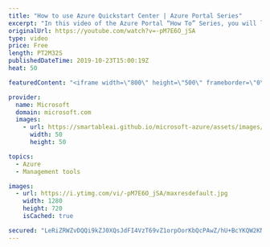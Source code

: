 ```yaml
---
title: "How to use Azure Quickstart Center | Azure Portal Series"
excerpt: "In this video of the Azure Portal “How To” Series, you will learn how to get started on using Azure Quickstart Center.    Try out these features in the Azure portal: https://portal.azure.com     Keep connected on Twitter: https://twitter.com/AzurePortal       And make sure to keep an eye on our Azure"
originalUrl: https://youtube.com/watch?v=-pM7E6O_jSA
type: video
price: Free
length: PT2M32S
publishedDateTime: 2019-10-23T15:00:19Z
heat: 50

featuredContent: "<iframe width=\"800\" height=\"500\" frameborder=\"0\" src=\"https://www.youtube.com/embed/-pM7E6O_jSA\" allow=\"accelerometer; autoplay; encrypted-media; gyroscope; picture-in-picture\" allowfullscreen></iframe>"

provider:
  name: Microsoft
  domain: microsoft.com
  images:
    - url: https://smartableai.github.io/microsoft-azure/assets/images/organizations/microsoft.com-50x50.jpg
      width: 50
      height: 50

topics:
  - Azure
  - Management tools

images:
  - url: https://i.ytimg.com/vi/-pM7E6O_jSA/maxresdefault.jpg
    width: 1280
    height: 720
    isCached: true

secured: "LeRiZRWZvDQQi9kZJ0XQsJdFI4VzT69vZ1orpOorKbQcPAwZ/hU+BcYKQW2KNDOU1d7QrA8znDYcVlA8ZV1MEQ0KulNFiW7rDraOnISXgYQ8iE4A+SWE1Vq3X6qOTV8ZcUVulZEz3FyTKo1wYS/77L1zsqkSqnd2diV6D4+bjFgbqkeRXMyUoSCNRx7XayoiCq8trBbeQ1RiuFISm6J36npwy9bnqD5B1qyP8mg6/whgo73EnWJodeU05lJWoZYBBxGzMICaHtfBEso5RkQoeBBaGKd0hMQYqhT1FgjnVu/O3OMG7Z52kTYhfb9fICyMFfMPtX7rCND5yxYeR/WWoDyOjDTpcNi0DNh6J7+0gm2D/qFubMIbVlpx/fFXAhExyJmkYjZOiGQSTnAjSzIu2UZAVvc8eE+CORvatTUXLGQ=;pneKGTeSNd8nluo7I3S8iQ=="
---
```


